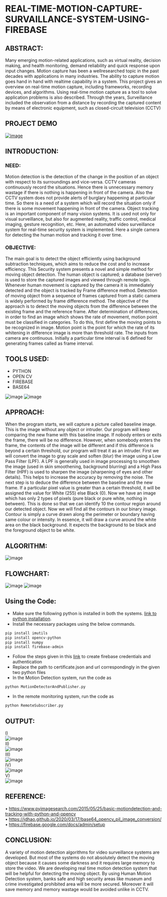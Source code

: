 # REAL-TIME-MOTION-CAPTURE-SURVAILLANCE-SYSTEM-USING-FIREBASE

## ABSTRACT:

 Many emerging motion-related applications, such as virtual
reality, decision making, and health monitoring, demand reliability and
quick response upon input changes. Motion capture has been a wellresearched topic in the past decades with applications in many
industries. The ability to capture motion goes hand in hand with realtime capability in a system. This project gives an overview on real-time
motion capture, including frameworks, recording devices, and
algorithms. Using real-time motion capture as a tool to solve
application problems is also described. Through the years, Surveillance
included the observation from a distance by recording the captured
content by means of electronic equipment, such as closed-circuit
television (CCTV)

## PROJECT DEMO
[![image](https://user-images.githubusercontent.com/46374770/199302523-ca8a8446-eaa0-4d20-8c64-0c4ebce3ed63.png)](https://youtu.be/zWaPGsf4tB4)


## INTRODUCTION:
### NEED:
 Motion detection is the detection of the change in the position of
an object with respect to its surroundings and vice-versa. CCTV
cameras continuously record the situations. Hence there is unnecessary
memory wastage if there is nothing is happening in front of the camera.
Also the CCTV system does not provide alerts of burglary happening at
particular time. So there is a need of a system which will record the
situation only if there is some movement happening in front of the
camera. Object tracking is an important component of many vision
systems. It is used not only for visual surveillance, but also for
augmented reality, traffic control, medical imaging, gesture recognition,
etc. Here, an automated video surveillance system for real-time security
system is implemented. Here a single camera for detecting the human
motion and tracking it over time.
### OBJECTIVE:
 The main goal is to detect the object efficiently using
background subtraction techniques, which aims to reduce the cost and
to increase efficiency. This Security system presents a novel and simple
method for moving object detection. The human object is captured; a
database (server) is used to store the captured images and viewed
through remote login. Whenever human movement is captured by the
camera it is immediately detected and the object is tracked by Frame
difference method. Detection of moving object from a sequence of
frames captured from a static camera is widely performed by frame
difference method. The objective of the approach is to detect the
moving objects from the difference between the existing frame and the
reference frame. After determination of differences, in order to find an
image which shows the rate of movement, motion point must be
classified in categories. To do this, first define the moving points to be
recognized in image. Motion point is the point for which the rate of its
whitening in difference image is more than threshold rate. The inputs
from camera are continuous. Initially a particular time interval is
6
defined for generating frames called as frame interval.

## TOOLS USED:
* PYTHON
* OPEN CV
* FIREBASE
* BASE64


![image](https://user-images.githubusercontent.com/46374770/194746863-6a5cb958-4d6f-4cac-a7c7-ac525a7ba746.png) ![image](https://user-images.githubusercontent.com/46374770/194746942-6f77314c-9956-4afd-b02b-5d314a21068f.png)


## APPROACH:
When the program starts, we will capture a picture
called baseline image. This is the image without any object or
intruder. Our program will keep comparing the new frame with this
baseline image. If nobody enters or exits the frame, there will be no
difference. However, when somebody enters the frame, the contents of
the image will be different and if this difference is beyond a certain
threshold, our program will treat it as an intruder. First we will convert
the image to gray scale and soften (blur) the image using a Low Pass
Filter (LPF). A LPF is generally used in image processing to smoothen
the image (used in skin smoothening, background blurring) and a High
Pass Filter (HPF) is used to sharpen the image (sharpening of eyes and
other details). This helps to increase the accuracy by removing the
noise. The next step is to deduce the difference between the baseline
and the new frame. If a particular pixel value is greater than a certain
threshold, it will be assigned the value for White (255) else Black (0).
Now we have an image which has only 2 types of pixels (pure black or
pure white, nothing in between). This is done so that we can identify
10
the contour region around our detected object. Now we will find all the
contours in our binary image. Contour is simply a curve drawn along
the perimeter or boundary having same colour or intensity. In essence,
it will draw a curve around the white area on the black background. It
expects the background to be black and the foreground object to be
white. 

## ALGORITHM:
![image](https://user-images.githubusercontent.com/46374770/194747210-7e56a260-c129-464c-8ca5-eda24f4cbae5.png)

## FLOWCHART:
![image](https://user-images.githubusercontent.com/46374770/194747122-e9710e06-0740-4572-b7ed-93e4cb2bdefb.png)
![image](https://user-images.githubusercontent.com/46374770/194747153-d6ae3388-08f6-46d7-a559-2ea55914a979.png)

## Using the Code:
* Make sure the following python is installed in both the systems. [link to python installation](https://www.python.org/downloads/).
* Install the necessary packages using the below commands.
```sh
pip install imutils
pip install opencv-python
pip install numpy
pip install firebase-admin
```
* Follow the steps given in this [link](https://firebase.google.com/docs/admin/setup#windows) to create firebase credentials and authentication
* Replace the path to certificate.json and url correspondingly in the given two python files
* In the Motion Detection system, run the code as 
```sh
python MotionDetectorAndPublisher.py
```
* In the remote monitoring system, run the code as
```sh
python RemoteSubscriber.py
```


## OUTPUT:
I)<br />
![image](https://user-images.githubusercontent.com/46374770/194748517-e26a0c75-84f2-4d90-8387-8c7f33d7b0c1.png)<br />
II)<br />
![image](https://user-images.githubusercontent.com/46374770/194748566-c9ba3a1d-6ddf-4d47-9fad-f3af2879dd12.png)<br />
III)<br />
![image](https://user-images.githubusercontent.com/46374770/194748611-36b6e18c-c865-458f-95e6-d1d4eeb69fc1.png)<br />
IV) <br />
![image](https://user-images.githubusercontent.com/46374770/194748631-1a9e49d6-dcd6-48ab-b68e-eb1674b655e0.png)<br />
V)<br />
![image](https://user-images.githubusercontent.com/46374770/194748676-fa426c06-d7b2-424c-a9de-cc141a377d6a.png)<br />

## REFERENCE:
• https://www.pyimagesearch.com/2015/05/25/basic-motiondetection-and-tracking-with-python-and-opencv <br />
• https://jdhao.github.io/2020/03/17/base64_opencv_pil_image_conversion/ <br />
• https://firebase.google.com/docs/admin/setup <br />

## CONCLUSION:
A variety of motion detection algorithms for video surveillance
systems are developed. But most of the systems do not absolutely detect
the moving object because it causes some darkness and it requires large
memory to store the video. We are developing real time motion
detection system that will be helpful for detecting the moving object.
By using Human Motion Detection system, banks safe and high
security areas like museum and crime investigated prohibited area will
be more secured. Moreover it will save memory and memory wastage
would be avoided unlike in CCTV.


